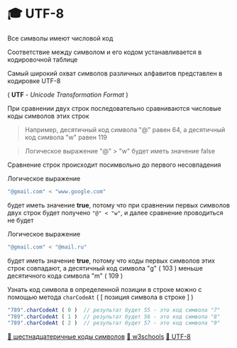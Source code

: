 # 🎓 UTF-8

Все символы имеют числовой код

Соответствие между символом и его кодом устанавливается в кодировочной таблице

Самый широкий охват символов различных алфавитов представлен в кодировке UTF-8 

( **UTF** - *Unicode Transformation Format* )

При сравнении двух строк последовательно сравниваются числовые коды символов этих строк

>Например, десятичный код символа "@" равен 64, а десятичный код символа "w" равен 119

>Логическое выражение "@" > "w" будет иметь значение false

Сравнение строк происходит посимвольно до первого несовпадения

Логическое выражение 
```javascript
"@gmail.com" < "www.google.com" 
```
будет иметь значение **true**, потому что при сравнении первых символов двух строк будет получено 
```"@" < "w"```, и далее сравнение проводиться не будет 

Логическое выражение 
```javascript
"@gmail.com" < "@mail.ru" 
```
будет иметь значение **true**, потому что коды первых символов этих строк совпадают, а десятичный код символа "g" ( 103 ) меньше десятичного кода символа "m" ( 109 )

Узнать код символа в определенной позиции в строке можно с помощью метода ```charCodeAt``` ( [ позиция символа в строке ] )
```javascript
"789".charCodeAt ( 0 )  // результат будет 55 - это код символа "7"
"789".charCodeAt ( 1 )  // результат будет 56 - это код символа "8"
"789".charCodeAt ( 2 )  // результат будет 57 - это код символа "9"
```

[🔗 шестнадцатеричные коды символов](https://www.fileformat.info/info/charset/UTF-8/list.htm "шестнадцатеричные коды символов")
[🔗 w3schools](https://www.w3schools.com/html/html_symbols.asp)
[🔗 UTF-8](http://i.voenmeh.ru/kafi5/Kam.loc/inform/UTF-8.htm)